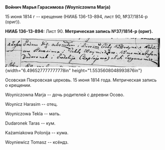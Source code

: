 **Войнич Марья Гарасимова (Woyniczowna Marja)**

15 июня 1814 г -- крещение (НИАБ 136-13-894, лист 90, №37/1814-р
(ориг)).

**НИАБ 136-13-894:** Лист 90. **Метрическая запись №37/1814-р (ориг).**

![](./media/6f34746fb31a965918de392dc786101563718648.png){width="6.496527777777778in"
height="1.5535608048993876in"}

Осовская Покровская церковь. 15 июня 1814 года. Метрическая запись о
крещении.

Woyniczowna Marja -- дочь родителей с деревни Осовo.

Woynicz Harasim -- отец.

Woyniczowa Tekla -- мать.

Dudaronek Taras -- кум.

Każamiakowa Polonija -- кума.

Woyniewicz Tomasz -- ксёндз.
